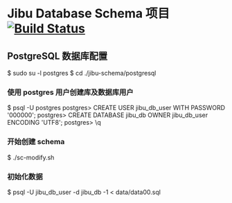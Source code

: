 # Jibu Database Schema 项目 [![Build Status](https://travis-ci.org/gaixie/jibu-schema.svg?branch=master)](https://travis-ci.org/gaixie/jibu-schema)

## PostgreSQL 数据库配置

$ sudo su -l postgres
$ cd ./jibu-schema/postgresql

### 使用 postgres 用户创建库及数据库用户
$ psql -U postgres
postgres> CREATE USER jibu_db_user WITH PASSWORD '000000';
postgres> CREATE DATABASE jibu_db OWNER jibu_db_user ENCODING 'UTF8';
postgres> \q

### 开始创建 schema
$ ./sc-modify.sh

### 初始化数据
$ psql -U jibu_db_user -d jibu_db -1 < data/data00.sql
